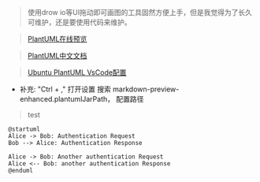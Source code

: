 > 使用drow io等UI拖动即可画图的工具固然方便上手，但是我觉得为了长久可维护，还是要使用代码来维护。

> [PlantUML在线预览](www.plantuml.com/plantuml)

> [PlantUML中文文档](https://plantuml.com/zh/)

> [Ubuntu PlantUML VsCode配置](https://blog.csdn.net/yinhezhanshen/article/details/147940372)

- 补充: "Ctrl + ," 打开设置 搜索 markdown-preview-enhanced.plantumlJarPath， 配置路径

> test

```plantuml
@startuml
Alice -> Bob: Authentication Request
Bob --> Alice: Authentication Response

Alice -> Bob: Another authentication Request
Alice <-- Bob: another authentication Response
@enduml
```